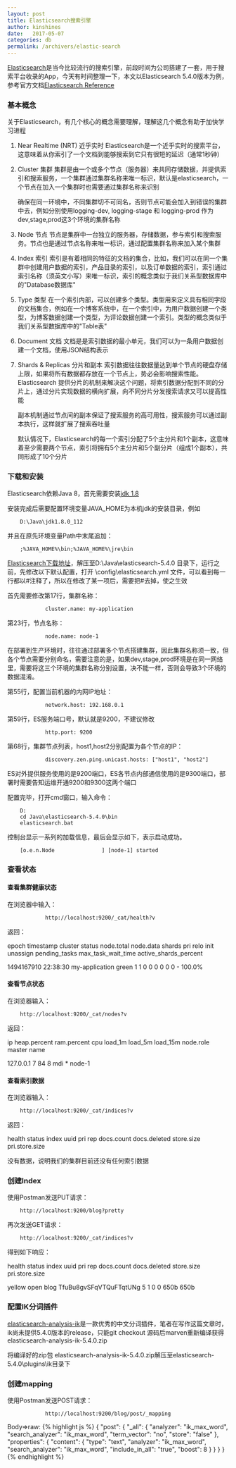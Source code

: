 ```yaml
---
layout: post
title: Elasticsearch搜索引擎
author: kinshines
date:   2017-05-07
categories: db
permalink: /archivers/elastic-search
---
```


<p class="lead"><a href="https://www.elastic.co">Elasticsearch</a>是当今比较流行的搜索引擎，前段时间为公司搭建了一套，用于搜索平台收录的App，今天有时间整理一下，本文以Elasticsearch 5.4.0版本为例，参考官方文档<a href="https://www.elastic.co/guide/en/elasticsearch/reference/current/index.html">Elasticsearch Reference</a></p>

### 基本概念
关于Elasticsearch，有几个核心的概念需要理解，理解这几个概念有助于加快学习进程
1. Near Realtime (NRT) 近乎实时
    Elasticsearch是一个近乎实时的搜索平台，这意味着从你索引了一个文档到能够搜索到它只有很短的延迟（通常1秒钟）
2. Cluster 集群
    集群是由一个或多个节点（服务器）来共同存储数据，并提供索引和搜索服务，一个集群通过集群名称来唯一标识，默认是elasticsearch，一个节点在加入一个集群时也需要通过集群名称来识别

    确保在同一环境中，不同集群切不可同名，否则节点可能会加入到错误的集群中去，例如分别使用logging-dev, logging-stage 和 logging-prod 作为dev,stage,prod这3个环境的集群名称
3. Node 节点
    节点是集群中一台独立的服务器，存储数据，参与索引和搜索服务。节点也是通过节点名称来唯一标识，通过配置集群名称来加入某个集群
4. Index 索引
    索引是有着相同的特征的文档的集合，比如，我们可以在同一个集群中创建用户数据的索引，产品目录的索引，以及订单数据的索引，索引通过索引名称（须英文小写）来唯一标识，索引的概念类似于我们关系型数据库中的"Database数据库"
5. Type 类型
    在一个索引内部，可以创建多个类型。类型用来定义具有相同字段的文档集合，例如在一个博客系统中，在一个索引中，为用户数据创建一个类型，为博客数据创建一个类型，为评论数据创建一个索引。类型的概念类似于我们关系型数据库中的"Table表"
6. Document 文档
    文档是是索引数据的最小单元，我们可以为一条用户数据创建一个文档，使用JSON结构表示
7. Shards & Replicas 分片和副本
    索引数据往往数据量达到单个节点的硬盘存储上限，如果将所有数据都存放在一个节点上，势必会影响搜索性能。
    Elasticsearch 提供分片的机制来解决这个问题，将索引数据分配到不同的分片上，通过分片实现数据的横向扩展，向不同分片分发搜索请求又可以提高性能

    副本机制通过节点间的副本保证了搜索服务的高可用性，搜索服务可以通过副本执行，这样就扩展了搜索吞吐量

    默认情况下，Elasticsearch的每一个索引分配了5个主分片和1个副本，这意味着至少需要两个节点，索引将拥有5个主分片和5个副分片（组成1个副本），共同形成了10个分片

### 下载和安装
Elasticsearch依赖Java 8，首先需要安装[jdk 1.8](http://www.oracle.com/technetwork/java/javase/downloads/index.html)

安装完成后需要配置环境变量JAVA_HOME为本机jdk的安装目录，例如

        D:\Java\jdk1.8.0_112

并且在原先环境变量Path中末尾追加：

        ;%JAVA_HOME%\bin;%JAVA_HOME%\jre\bin
        
[Elasticsearch下载地址](https://www.elastic.co/downloads/elasticsearch)，解压至D:\Java\elasticsearch-5.4.0 目录下，运行之前，先修改以下默认配置，打开 \config\elasticsearch.yml 文件，可以看到每一行都以#注释了，所以在修改了某一项后，需要把#去掉，使之生效

首先需要修改第17行，集群名称：

                cluster.name: my-application

第23行，节点名称：

                node.name: node-1

在部署到生产环境时，往往通过部署多个节点搭建集群，因此集群名称须一致，但各个节点需要分别命名，需要注意的是，如果dev,stage,prod环境是在同一网络里，需要将这三个环境的集群名称分别设置，决不能一样，否则会导致3个环境的数据混淆。

第55行，配置当前机器的内网IP地址：

                network.host: 192.168.0.1

第59行，ES服务端口号，默认就是9200，不建议修改

                http.port: 9200

第68行，集群节点列表，host1,host2分别配置为各个节点的IP：

                discovery.zen.ping.unicast.hosts: ["host1", "host2"]

ES对外提供服务使用的是9200端口，ES各节点内部通信使用的是9300端口，部署时需要告知运维开通9200和9300这两个端口

配置完毕，打开cmd窗口，输入命令：

        D:
        cd Java\elasticsearch-5.4.0\bin
        elasticsearch.bat

控制台显示一系列的加载信息，最后会显示如下，表示启动成功。

        [o.e.n.Node               ] [node-1] started

### 查看状态
#### 查看集群健康状态
在浏览器中输入：

                http://localhost:9200/_cat/health?v

返回：

epoch      timestamp cluster        status node.total node.data shards pri relo init unassign pending_tasks max_task_wait_time active_shards_percent

1494167910 22:38:30  my-application green           1         1      0   0    0    0        0             0                  -                100.0%

#### 查看节点状态
在浏览器输入：
        
        http://localhost:9200/_cat/nodes?v

返回：

ip        heap.percent ram.percent cpu load_1m load_5m load_15m node.role master name

127.0.0.1            7          84   8                          mdi       *      node-1

#### 查看索引数据
在浏览器输入：
        
        http://localhost:9200/_cat/indices?v

返回：

health status index uuid pri rep docs.count docs.deleted store.size pri.store.size

没有数据，说明我们的集群目前还没有任何索引数据

### 创建Index

使用Postman发送PUT请求：

        http://localhost:9200/blog?pretty

再次发送GET请求：

        http://localhost:9200/_cat/indices?v

得到如下响应：

health status index    uuid                   pri rep docs.count docs.deleted store.size pri.store.size

yellow open   blog TfuBu8gvSFqVTQuFTqtUNg   5   1          0            0       650b           650b

### 配置IK分词插件
[elasticsearch-analysis-ik](https://github.com/medcl/elasticsearch-analysis-ik)是一款优秀的中文分词插件，笔者在写作这篇文章时，ik尚未提供5.4.0版本的release，只能git checkout 源码后marven重新编译获得elasticsearch-analysis-ik-5.4.0.zip

将编译好的zip包 elasticsearch-analysis-ik-5.4.0.zip解压至elasticsearch-5.4.0\plugins\ik目录下

### 创建mapping
使用Postman发送POST请求：

                http://localhost:9200/blog/post/_mapping

Body=>raw:
{% highlight js %}
{
    "post": 
    {
        "_all": 
        {
            "analyzer": "ik_max_word",
            "search_analyzer": "ik_max_word",
            "term_vector": "no",
            "store": "false"
        },
        "properties": 
        {
            "content": 
            {
                "type": "text",
                "analyzer": "ik_max_word",
                "search_analyzer": "ik_max_word",
                "include_in_all": "true",
                "boost": 8
            }
        }
    }
}
{% endhighlight %}


